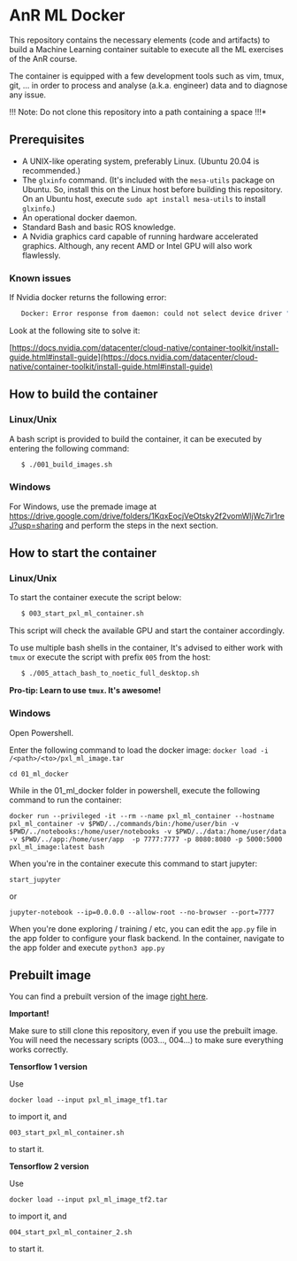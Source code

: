 # AnR ML Docker
 This repository contains the necessary elements (code and artifacts) to build a
 Machine Learning container suitable to execute all the ML exercises of the AnR
 course.
 
The container is equipped with a few development tools such as vim, tmux, git,
... in order to process and analyse (a.k.a. engineer) data and to diagnose any
issue.

!!! Note: Do not clone this repository into a path containing a space !!!*

## Prerequisites
* A UNIX-like operating system, preferably Linux. (Ubuntu 20.04 is recommended.)
* The `glxinfo` command. (It's included with the `mesa-utils` package on Ubuntu. So, install this on the Linux host before building this repository. On an Ubuntu host, execute `sudo apt install mesa-utils` to install `glxinfo`.)
* An operational docker daemon.
* Standard Bash and basic ROS knowledge.
* A Nvidia graphics card capable of running hardware accelerated
  graphics. Although, any recent AMD or Intel GPU will also work flawlessly.

### Known issues
If Nvidia docker returns the following error:

```bash
   Docker: Error response from daemon: could not select device driver "" with capabilities: [[gpu]].
```

Look at the following site to solve it:

[https://docs.nvidia.com/datacenter/cloud-native/container-toolkit/install-guide.html#install-guide](https://docs.nvidia.com/datacenter/cloud-native/container-toolkit/install-guide.html#install-guide)

## How to build the container
### Linux/Unix
A bash script is provided to build the container, it can be executed by entering
the following command:

```bash
   $ ./001_build_images.sh
```

### Windows
For Windows, use the premade image at https://drive.google.com/drive/folders/1KqxEocjVeOtsky2f2vomWljWc7ir1reJ?usp=sharing and perform the steps in the next section.

## How to start the container

### Linux/Unix
To start the container execute the script below:

```bash
   $ 003_start_pxl_ml_container.sh
```
This script will check the available GPU and start the container accordingly.

To use multiple bash shells in the container, It's advised to either work with
`tmux` or execute the script with prefix `005` from the host:

```bash
   $ ./005_attach_bash_to_noetic_full_desktop.sh
```

**Pro-tip: Learn to use `tmux`. It's awesome!**

### Windows
Open Powershell. 

Enter the following command to load the docker image:
`docker load -i /<path>/<to>/pxl_ml_image.tar`

```
cd 01_ml_docker
```

While in the 01_ml_docker folder in powershell, execute the following command to run the container:
```
docker run --privileged -it --rm --name pxl_ml_container --hostname pxl_ml_container -v $PWD/../commands/bin:/home/user/bin -v $PWD/../notebooks:/home/user/notebooks -v $PWD/../data:/home/user/data -v $PWD/../app:/home/user/app  -p 7777:7777 -p 8080:8080 -p 5000:5000 pxl_ml_image:latest bash
```

When you're in the container execute this command to start jupyter:
```
start_jupyter
```

or

```
jupyter-notebook --ip=0.0.0.0 --allow-root --no-browser --port=7777
```

When you're done exploring / training / etc, you can edit the `app.py` file in the app folder to configure your flask backend.
In the container, navigate to the app folder and execute `python3 app.py` 


## Prebuilt image
You can find a prebuilt version of the image [right here](https://drive.google.com/drive/folders/1q6J5_DK0rruvrXXbhdr7EZx_jeZEMvQb?usp=sharing).

**Important!** 

Make sure to still clone this repository, even if you use the prebuilt image. You will need the necessary scripts (003..., 004...) to make sure everything works correctly.


**Tensorflow 1 version**

Use 
```
docker load --input pxl_ml_image_tf1.tar
```
to import it, and

```
003_start_pxl_ml_container.sh
```

to start it.

**Tensorflow 2 version**

Use 
```
docker load --input pxl_ml_image_tf2.tar
```
to import it, and

```
004_start_pxl_ml_container_2.sh
```

to start it.
